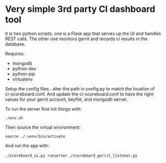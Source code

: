 Very simple 3rd party CI dashboard tool
=======================================
It is two python scripts, one is a Flask app that serves up the UI and handles
REST calls. The other one monitors gerrit and records ci results in the database.


Requires:

* mongodb
* python-dev
* python-pip
* virtualenv


Setup the config files.. alter the path in config.py to match the location
of ci-scoreboard.conf. And update the ci-scoreboard.conf to have the right
values for your gerrit account, keyfile, and mongodb server.

To run the server first init things with:

  `./env.sh`

Then source the virtual environment:

   `source ./.venv/bin/activate`

And run the app with:

  `./scoreboard_ui.py runserver`
  `./scoreboard_gerrit_listener.py`

